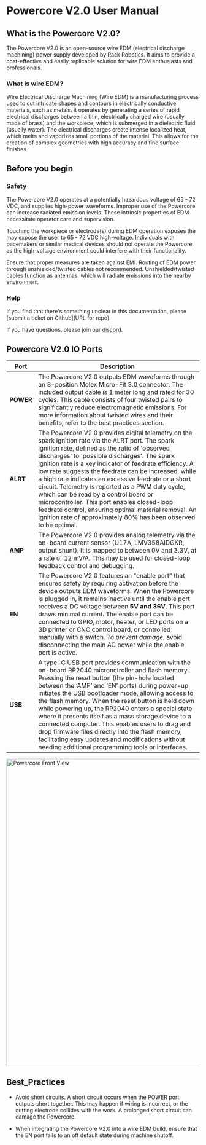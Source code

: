 # Powercore V2.0 User Manual 

## What is the Powercore V2.0? 

The Powercore V2.0 is an open-source wire EDM (electrical discharge machining) power supply developed by Rack Robotics. It aims to provide a cost-effective and easily replicable solution for wire EDM enthusiasts and professionals.

### What is wire EDM? 

Wire Electrical Discharge Machining (Wire EDM) is a manufacturing process used to cut intricate shapes and contours in electrically conductive materials, such as metals. It operates by generating a series of rapid electrical discharges between a thin, electrically charged wire (usually made of brass) and the workpiece, which is submerged in a dielectric fluid (usually water). The electrical discharges create intense localized heat, which melts and vaporizes small portions of the material. This allows for the creation of complex geometries with high accuracy and fine surface finishes

## Before you begin 

### Safety

The Powercore V2.0 operates at a potentially hazardous voltage of 65 - 72 VDC, and supplies high-power waveforms. Improper use of the Powercore can increase radiated emission levels. These intrinsic properties of EDM necessitate operator care and supervision. 

Touching the workpiece or electrode(s) during EDM operation exposes the may expose the user to 65 - 72 VDC high-voltage. Individuals with pacemakers or similar medical devices should not operate the Powercore, as the high-voltage environment could interfere with their functionality.

Ensure that proper measures are taken against EMI. Routing of EDM power through unshielded/twisted cables not recommended. Unshielded/twisted cables function as antennas, which will radiate emissions into the nearby environment.

### Help

If you find that there's something unclear in this documentation, please [submit a ticket on Github](URL for repo). 

If you have questions, please join our [discord](https://discord.gg/z4XNk7Hkgw). 

## Powercore V2.0 IO Ports

 Port | Description |
| --- | --- |
|**POWER** | The Powercore V2.0 outputs EDM waveforms through an 8-position Molex Micro-Fit 3.0 connector. The included output cable is 1 meter long and rated for 30 cycles. This cable consists of four twisted pairs to significantly reduce electromagnetic emissions. For more information about twisted wires and their benefits, refer to the best practices section.|
|**ALRT** | The Powercore V2.0 provides digital telemetry on the spark ignition rate via the ALRT port. The spark ignition rate, defined as the ratio of 'observed discharges' to 'possible discharges'. The spark ignition rate is a key indicator of feedrate efficiency. A low rate suggests the feedrate can be increased, while a high rate indicates an excessive feedrate or a short circuit. Telemetry is reported as a PWM duty cycle, which can be read by a control board or microcontroller. This port enables closed-loop feedrate control, ensuring optimal material removal. An ignition rate of approximately 80% has been observed to be optimal.|
|**AMP**| The Powercore V2.0 provides analog telemetry via the on-board current sensor (U17A, LMV358AIDGKR, output shunt). It is mapped to between 0V and 3.3V, at a rate of 12 mV/A. This may be used for closed-loop feedback control and debugging. |
|**EN**| The Powercore V2.0 features an "enable port" that ensures safety by requiring activation before the device outputs EDM waveforms. When the Powercore is plugged in, it remains inactive until the enable port receives a DC voltage between **5V and 36V**. This port draws minimal current. The enable port can be connected to GPIO, motor, heater, or LED ports on a 3D printer or CNC control board, or controlled manually with a switch. *To prevent damage*, avoid disconnecting the main AC power while the enable port is active.|
|**USB**| A type-C USB port provides communication with the on-board RP2040 micronctroller and flash memory. Pressing the reset button (the pin-hole located between the ‘AMP’ and ‘EN’ ports) during power-up initiates the USB bootloader mode, allowing access to the flash memory. When the reset button is held down while powering up, the RP2040 enters a special state where it presents itself as a mass storage device to a connected computer. This enables users to drag and drop firmware files directly into the flash memory, facilitating easy updates and modifications without needing additional programming tools or interfaces.|

<img src="powercore-v2.0/images/powercore_v2.0_front_ports_with_polarity_indicators.png" alt="Powercore Front View" width="800" />


## Best_Practices

- Avoid short circuits. A short circuit occurs when the POWER port outputs short together. This may happen if wiring is incorrect, or the cutting electrode collides with the work. A prolonged short circuit can damage the Powercore.

- When integrating the Powercore V2.0 into a wire EDM build, ensure that the EN port fails to an off default state during machine shutoff.